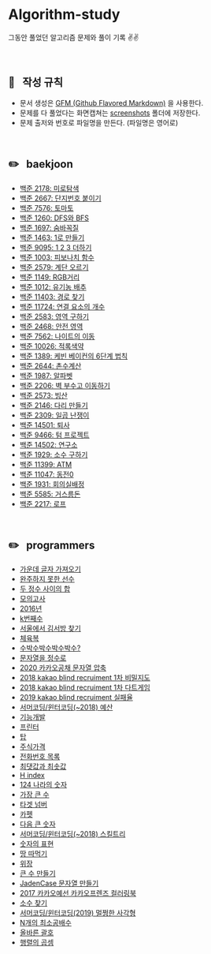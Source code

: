 # Algorithm-study
그동안 풀었던 알고리즘 문제와 풀이 기록 ✌️✌️


<br/>


## 📌 &nbsp; 작성 규칙

- 문서 생성은 [GFM (Github Flavored Markdown)](https://help.github.com/en/github/writing-on-github) 을 사용한다.
- 문제를 다 풀었다는 화면캡쳐는 [screenshots](https://github.com/ChoiEunji0114/Algorithm-study/tree/master/posts/screenshots) 폴더에 저장한다. 
- 문제 출저와 번호로 파일명을 만든다. (파일명은 영어로)

<br/>


## ✏️ &nbsp; baekjoon

- [백준 2178: 미로탐색](https://github.com/ChoiEunji0114/Algorithm-study/blob/master/posts/boj-2178.md)
- [백준 2667: 단지번호 붙이기](https://github.com/ChoiEunji0114/Algorithm-study/blob/master/posts/boj-2667.md)
- [백준 7576: 토마토](https://github.com/ChoiEunji0114/Algorithm-study/blob/master/posts/boj-7576.md)
- [백준 1260: DFS와 BFS](https://github.com/ChoiEunji0114/Algorithm-study/blob/master/posts/boj-1260.md)
- [백준 1697: 숨바꼭질](https://github.com/ChoiEunji0114/Algorithm-study/blob/master/posts/boj-1697.md)
- [백준 1463: 1로 만들기](https://github.com/ChoiEunji0114/Algorithm-study/blob/master/posts/boj-1463.md)
- [백준 9095: 1 2 3 더하기](https://github.com/ChoiEunji0114/Algorithm-study/blob/master/posts/boj-9095.md)
- [백준 1003: 피보나치 함수](https://github.com/ChoiEunji0114/Algorithm-study/blob/master/posts/boj-1003.md)
- [백준 2579: 계단 오르기](https://github.com/ChoiEunji0114/Algorithm-study/blob/master/posts/boj-2579.md)
- [백준 1149: RGB거리](https://github.com/ChoiEunji0114/Algorithm-study/blob/master/posts/boj-1149.md)
- [백준 1012: 유기농 배추](https://github.com/ChoiEunji0114/Algorithm-study/blob/master/posts/boj-1012.md)
- [백준 11403: 경로 찾기](https://github.com/ChoiEunji0114/Algorithm-study/blob/master/posts/boj-11403.md)
- [백준 11724: 연결 요소의 개수](https://github.com/ChoiEunji0114/Algorithm-study/blob/master/posts/boj-11724.md)
- [백준 2583: 영역 구하기](https://github.com/ChoiEunji0114/Algorithm-study/blob/master/posts/boj-2583.md)
- [백준 2468: 안전 영역](https://github.com/ChoiEunji0114/Algorithm-study/blob/master/posts/boj-2468.md)
- [백준 7562: 나이트의 이동](https://github.com/ChoiEunji0114/Algorithm-study/blob/master/posts/boj-7562.md)
- [백준 10026: 적록색약](https://github.com/ChoiEunji0114/Algorithm-study/blob/master/posts/boj-10026.md)
- [백준 1389: 케빈 베이컨의 6단계 법칙](https://github.com/ChoiEunji0114/Algorithm-study/blob/master/posts/boj-1389.md)
- [백준 2644: 촌수계산](https://github.com/ChoiEunji0114/Algorithm-study/blob/master/posts/boj-2644.md)
- [백준 1987: 알파벳](https://github.com/ChoiEunji0114/Algorithm-study/blob/master/posts/boj-1987.md)
- [백준 2206: 벽 부수고 이동하기](https://github.com/ChoiEunji0114/Algorithm-study/blob/master/posts/boj-2206.md)
- [백준 2573: 빙산](https://github.com/ChoiEunji0114/Algorithm-study/blob/master/posts/boj-2573.md)
- [백준 2146: 다리 만들기](https://github.com/ChoiEunji0114/Algorithm-study/blob/master/posts/boj-2146.md)
- [백준 2309: 일곱 난쟁이](https://github.com/ChoiEunji0114/Algorithm-study/blob/master/posts/boj-2309.md)
- [백준 14501: 퇴사](https://github.com/ChoiEunji0114/Algorithm-study/blob/master/posts/boj-14501.md)
- [백준 9466: 텀 프로젝트](https://github.com/ChoiEunji0114/Algorithm-study/blob/master/posts/boj-9466.md)
- [백준 14502: 연구소](https://github.com/ChoiEunji0114/Algorithm-study/blob/master/posts/boj-14502.md)
- [백준 1929: 소수 구하기](https://github.com/ChoiEunji0114/Algorithm-study/blob/master/posts/boj-1929.md)
- [백준 11399: ATM](https://github.com/ChoiEunji0114/Algorithm-study/blob/master/posts/boj-11399.md)
- [백준 11047: 동전0](https://github.com/ChoiEunji0114/Algorithm-study/blob/master/posts/boj-11047.md)
- [백준 1931: 회의실배정](https://github.com/ChoiEunji0114/Algorithm-study/blob/master/posts/boj-1931.md)
- [백준 5585: 거스름돈](https://github.com/ChoiEunji0114/Algorithm-study/blob/master/posts/boj-5585.md)
- [백준 2217: 로프](https://github.com/ChoiEunji0114/Algorithm-study/blob/master/posts/boj-2217.md)

<br/>

## ✏️ &nbsp; programmers

- [가운데 글자 가져오기](https://github.com/ChoiEunji0114/Algorithm-study/blob/master/posts/programmers_12903.md)
- [완주하지 못한 선수](https://github.com/ChoiEunji0114/Algorithm-study/blob/master/posts/programmers_42576.md)
- [두 정수 사이의 합](https://github.com/ChoiEunji0114/Algorithm-study/blob/master/posts/programmers_12912.md)
- [모의고사](https://github.com/ChoiEunji0114/Algorithm-study/blob/master/posts/programmers_42840.md)
- [2016년](https://github.com/ChoiEunji0114/Algorithm-study/blob/master/posts/programmers_12901.md)
- [k번째수](https://github.com/ChoiEunji0114/Algorithm-study/blob/master/posts/programmers_42748.md)
- [서울에서 김서방 찾기](https://github.com/ChoiEunji0114/Algorithm-study/blob/master/posts/programmers_12919.md)
- [체육복](https://github.com/ChoiEunji0114/Algorithm-study/blob/master/posts/programmers_42862.md)
- [수박수박수박수박수?](https://github.com/ChoiEunji0114/Algorithm-study/blob/master/posts/programmers_12922.md)
- [문자열을 정수로](https://github.com/ChoiEunji0114/Algorithm-study/blob/master/posts/programmers_12925.md)
- [2020 카카오공채 문자열 압축](https://github.com/ChoiEunji0114/Algorithm-study/blob/master/posts/programmers_60057.md)
- [2018 kakao blind recruiment 1차 비밀지도](https://github.com/ChoiEunji0114/Algorithm-study/blob/master/posts/programmers_17681.md)
- [2018 kakao blind recruiment 1차 다트게임](https://github.com/ChoiEunji0114/Algorithm-study/blob/master/posts/programmers_17682.md)
- [2019 kakao blind recruiment 실패율](https://github.com/ChoiEunji0114/Algorithm-study/blob/master/posts/programmers_42889.md)
- [서머코딩/윈터코딩(~2018) 예산](https://github.com/ChoiEunji0114/Algorithm-study/blob/master/posts/programmers_42889.md)
- [기능개발](https://github.com/ChoiEunji0114/Algorithm-study/blob/master/posts/programmers_42586.md)
- [프린터](https://github.com/ChoiEunji0114/Algorithm-study/blob/master/posts/programmers_42587.md)
- [탑](https://github.com/ChoiEunji0114/Algorithm-study/blob/master/posts/programmers_42588.md)
- [주식가격](https://github.com/ChoiEunji0114/Algorithm-study/blob/master/posts/programmers_42584.md)
- [전화번호 목록](https://github.com/ChoiEunji0114/Algorithm-study/blob/master/posts/programmers_42577.md)
- [최댓값과 최솟값](https://github.com/ChoiEunji0114/Algorithm-study/blob/master/posts/programmers_12939.md)
- [H index](https://github.com/ChoiEunji0114/Algorithm-study/blob/master/posts/programmers_42747.md)
- [124 나라의 숫자](https://github.com/ChoiEunji0114/Algorithm-study/blob/master/posts/programmers_12899.md)
- [가장 큰 수](https://github.com/ChoiEunji0114/Algorithm-study/blob/master/posts/programmers_42746.md)
- [타겟 넘버](https://github.com/ChoiEunji0114/Algorithm-study/blob/master/posts/programmers_43165.md)
- [카펫](https://github.com/ChoiEunji0114/Algorithm-study/blob/master/posts/programmers_42842.md)
- [다음 큰 숫자](https://github.com/ChoiEunji0114/Algorithm-study/blob/master/posts/programmers_12911.md)
- [서머코딩/윈터코딩(~2018) 스킬트리](https://github.com/ChoiEunji0114/Algorithm-study/blob/master/posts/programmers_49993.md)
- [숫자의 표현](https://github.com/ChoiEunji0114/Algorithm-study/blob/master/posts/programmers_12924.md)
- [땅 따먹기](https://github.com/ChoiEunji0114/Algorithm-study/blob/master/posts/programmers_12913.md)
- [위장](https://github.com/ChoiEunji0114/Algorithm-study/blob/master/posts/programmers_42578.md)
- [큰 수 만들기](https://github.com/ChoiEunji0114/Algorithm-study/blob/master/posts/programmers_42883.md)
- [JadenCase 문자열 만들기](https://github.com/ChoiEunji0114/Algorithm-study/blob/master/posts/programmers_12951.md)
- [2017 카카오예선 카카오프렌즈 컬러링북](https://github.com/ChoiEunji0114/Algorithm-study/blob/master/posts/programmers_1829.md)
- [소수 찾기](https://github.com/ChoiEunji0114/Algorithm-study/blob/master/posts/programmers_42839.md)
- [서머코딩/윈터코딩(2019) 멀쩡한 사각형](https://github.com/ChoiEunji0114/Algorithm-study/blob/master/posts/programmers_62048.md)
- [N개의 최소공배수](https://github.com/ChoiEunji0114/Algorithm-study/blob/master/posts/programmers_12953.md)
- [올바른 괄호](https://github.com/ChoiEunji0114/Algorithm-study/blob/master/posts/programmers_12909.md)
- [행렬의 곱셈](https://github.com/ChoiEunji0114/Algorithm-study/blob/master/posts/programmers_12949.md)

<br/>
